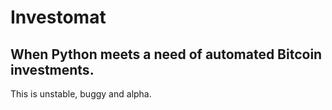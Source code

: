 # Investomat
## When Python meets a need of automated Bitcoin investments.
This is unstable, buggy and alpha.
